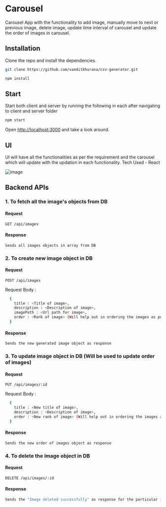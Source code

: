 # Carousel

Carousel App with the functionality to add image, manually move to next or previous image, delete image, update time interval of carousel and update the order of images in carousel.

## Installation

Clone the repo and install the dependencies.

```bash
git clone https://github.com/vanditkhurana/csv-generator.git
```

```bash
npm install
```

## Start
Start both client and server by running the following in each after navigating to client and server folder
```bash
npm start
```

Open [http://localhost:3000](http://localhost:3000) and take a look around.

## UI

UI will have all the functionalities as per the requirement and the carousel which will update with the updation in each functionality.
Tech Used - React

![image](https://github.com/vanditkhurana/carousel-mern/assets/52314194/730ccacc-7110-4e5b-acb1-ceb764b7a20f)


## Backend APIs

### 1. To fetch all the image's objects from DB
#### Request

`GET /api/images`

#### Response

  ```bash
  Sends all images objects in array from DB
  ```

### 2. To create new image object in DB
#### Request

`POST /api/images`

Request Body : 
```bash
  {
    title : <Title of image>,
    description : <Description of image>,
    imagePath : <Url path for image>,
    order : <Rank of image> (Will help out in ordering the images as per the requirements by user)
  }
```

#### Response

  ```bash
  Sends the new generated image object as response
  ```

### 3. To update image object in DB (Will be used to update order of images)
#### Request

`PUT /api/images/:id`

Request Body : 
```bash
  {
    title : <New title of image>,
    description : <Description of image>,
    order : <New rank of image> (Will help out in ordering the images as per the requirements by user)
  }
```

#### Response

  ```bash
  Sends the new order of images object as response
  ```

### 4. To delete the image object in DB
#### Request

`DELETE /api/images/:id`

#### Response

  ```bash
  Sends the "Image deleted successfully" as response for the particular image object deleted in db
  ```
